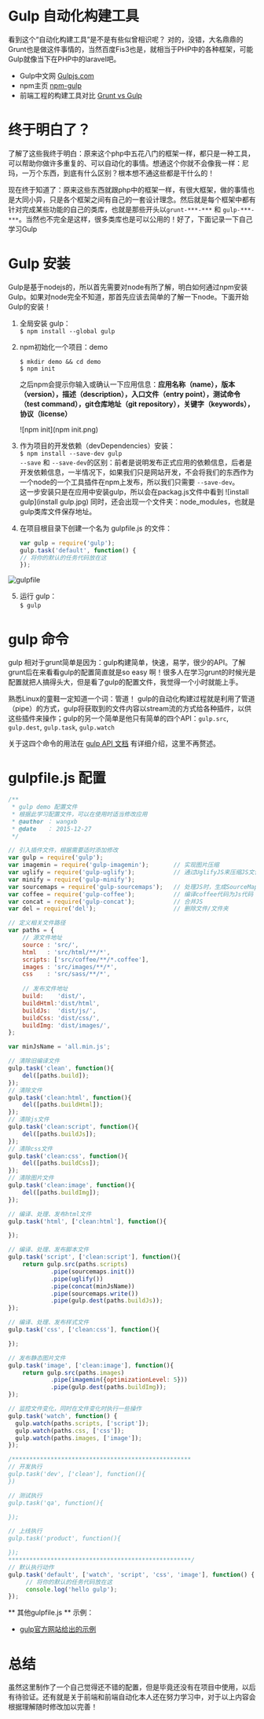 # Gulp 自动化构建工具   

看到这个“自动化构建工具”是不是有些似曾相识呢？ 对的，没错，大名鼎鼎的Grunt也是做这件事情的，当然百度Fis3也是，就相当于PHP中的各种框架，可能Gulp就像当下在PHP中的laravel吧。

* Gulp中文网 [Gulpjs.com](http://www.gulpjs.com.cn/)
* npm主页 [npm-gulp](https://www.npmjs.com/package/gulp)
* 前端工程的构建工具对比 [Grunt vs Gulp](http://segmentfault.com/a/1190000002491282)

# 终于明白了？

了解了这些我终于明白：原来这个php中五花八门的框架一样，都只是一种工具，可以帮助你做许多重复的、可以自动化的事情。想通这个你就不会像我一样：尼玛，一万个东西，到底有什么区别？根本想不通这些都是干什么的！    

现在终于知道了：原来这些东西就跟php中的框架一样，有很大框架，做的事情也是大同小异，只是各个框架之间有自己的一套设计理念。然后就是每个框架中都有针对完成某些功能的自己的类库，也就是那些开头以`grunt-***-***` 和 `gulp-***-***`。当然也不完全是这样，很多类库也是可以公用的！好了，下面记录一下自己学习Gulp

# Gulp 安装  

Gulp是基于nodejs的，所以首先需要对node有所了解，明白如何通过npm安装Gulp。如果对node完全不知道，那首先应该去简单的了解一下node。下面开始Gulp的安装！

 1. 全局安装 gulp：   
 `$ npm install --global gulp` 
 
 2. npm初始化一个项目：demo   
 
     ```shell
     $ mkdir demo && cd demo  
     $ npm init   
     ```
     之后npm会提示你输入或确认一下应用信息：**应用名称（name），版本（version），描述（description），入口文件（entry point），测试命令（test command），git仓库地址（git repository），关键字（keywords），协议（license）**   
       
     ![npm init](npm init.png)
   
 3. 作为项目的开发依赖（devDependencies）安装：    
 `$ npm install --save-dev gulp`       
 `--save` 和 `--save-dev`的区别：前者是说明发布正式应用的依赖信息，后者是开发依赖信息，一半情况下，如果我们只是网站开发，不会将我们的东西作为一个node的一个工具插件在npm上发布，所以我们只需要 `--save-dev`。    
 这一步安装只是在应用中安装gulp，所以会在packag.js文件中看到
 ![install gulp](install gulp.jpg)
 同时，还会出现一个文件夹：node_modules，也就是gulp类库文件保存地址。
 
 4. 在项目根目录下创建一个名为 gulpfile.js 的文件：    
 
     ```js
     var gulp = require('gulp');     
     gulp.task('default', function() {     
     // 将你的默认的任务代码放在这    
     });
     ```
  ![gulpfile](gulpfile.jpg)
  
 5. 运行 gulp：    
     `$ gulp`
     
     
# gulp 命令  

gulp 相对于grunt简单是因为：gulp构建简单，快速，易学，很少的API。了解grunt后在来看看gulp的配置简直就是so easy 啊！很多人在学习grunt的时候光是配置就把人搞得头大，但是看了gulp的配置文件，我觉得一个小时就能上手。

熟悉Linux的童鞋一定知道一个词：管道！ gulp的自动化构建过程就是利用了管道（pipe）的方式，gulp将获取到的文件内容以stream流的方式给各种插件，以供这些插件来操作；gulp的另一个简单是他只有简单的四个API：`gulp.src`, `gulp.dest`, `gulp.task`, `gulp.watch`   

关于这四个命令的用法在 [gulp API 文档](http://www.gulpjs.com.cn/docs/api/) 有详细介绍，这里不再赘述。

# gulpfile.js 配置  

```js
/**
 * gulp demo 配置文件
 * 根据此学习配置文件，可以在使用时适当修改应用
 * @author ： wangxb
 * @date   ： 2015-12-27
 */

// 引入插件文件，根据需要适时添加修改
var gulp = require('gulp');  
var imagemin = require('gulp-imagemin');       // 实现图片压缩
var uglify = require('gulp-uglify');           // 通过UglifyJS来压缩JS文件
var minify = require('gulp-minify'); 
var sourcemaps = require('gulp-sourcemaps');   // 处理JS时，生成SourceMap
var coffee = require('gulp-coffee');		   // 编译coffee代码为Js代码
var concat = require('gulp-concat');           // 合并JS
var del = require('del');                      // 删除文件/文件夹

// 定义相关文件路径
var paths = {
	// 源文件地址
	source : 'src/',
	html   : 'src/html/**/*',
	scripts: ['src/coffee/**/*.coffee'],
	images : 'src/images/**/*',
	css    : 'src/sass/**/*',
	
	// 发布文件地址
	build:    'dist/',
	buildHtml:'dist/html',
	buildJs:  'dist/js/',
	buildCss: 'dist/css/',
	buildImg: 'dist/images/',
};

var minJsName = 'all.min.js';

// 清除旧编译文件
gulp.task('clean', function(){
	del([paths.build]);
});
// 清除文件
gulp.task('clean:html', function(){
	del([paths.buildHtml]);
});
// 清除js文件
gulp.task('clean:script', function(){
	del([paths.buildJs]);
});
// 清除css文件
gulp.task('clean:css', function(){
	del([paths.buildCss]);
});
// 清除图片文件
gulp.task('clean:image', function(){
	del([paths.buildImg]);
});

// 编译、处理、发布html文件
gulp.task('html', ['clean:html'], function(){

});

// 编译、处理、发布脚本文件
gulp.task('script', ['clean:script'], function(){
	return gulp.src(paths.scripts)
			.pipe(sourcemaps.init())     
			.pipe(uglify())              
			.pipe(concat(minJsName))  
			.pipe(sourcemaps.write())
			.pipe(gulp.dest(paths.buildJs));
});

// 编译、处理、发布样式文件
gulp.task('css', ['clean:css'], function(){

});

// 发布静态图片文件
gulp.task('image', ['clean:image'], function(){
	return gulp.src(paths.images)
    		.pipe(imagemin({optimizationLevel: 5}))
    		.pipe(gulp.dest(paths.buildImg));
});

// 监控文件变化，同时在文件变化时执行一些操作
gulp.task('watch', function() {
  gulp.watch(paths.scripts, ['script']);
  gulp.watch(paths.css, ['css']);
  gulp.watch(paths.images, ['image']);
});

/***************************************************
// 开发执行
gulp.task('dev', ['clean'], function(){
})

// 测试执行
gulp.task('qa', function(){

});

// 上线执行
gulp.task('product', function(){

});
****************************************************/
// 默认执行动作
gulp.task('default', ['watch', 'script', 'css', 'image'], function() {     
     // 将你的默认的任务代码放在这  
     console.log('hello gulp');  
});
```

** 其他gulpfile.js ** 示例：

* [gulp官方网站给出的示例](https://github.com/gulpjs/gulp)     

# 总结
虽然这里制作了一个自己觉得还不错的配置，但是毕竟还没有在项目中使用，以后有待验证。还有就是关于前端和前端自动化本人还在努力学习中，对于以上内容会根据理解随时修改加以完善！

